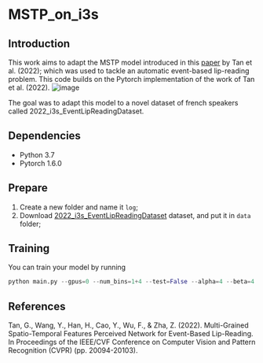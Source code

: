 # MSTP_on_i3s
## Introduction
This work aims to adapt the MSTP model introduced in this [paper](https://openaccess.thecvf.com/content/CVPR2022/papers/Tan_Multi-Grained_Spatio-Temporal_Features_Perceived_Network_for_Event-Based_Lip-Reading_CVPR_2022_paper.pdf)
by Tan et al. (2022); which was used to tackle an automatic event-based lip-reading
problem. This code builds on the Pytorch implementation of the work of Tan et al. (2022).
![image](https://https://github.com/YaoLu314/event-based-lip-reading/tree/main/misc/framework.jpg)

The goal was to adapt this model to a novel dataset of french speakers called 2022_i3s_EventLipReadingDataset.

## Dependencies
* Python 3.7
* Pytorch 1.6.0

## Prepare
1. Create a new folder and name it `log`;
2. Download [2022_i3s_EventLipReadingDataset](https://drive.google.com/file/d/1dBEgtmctTTWJlWnuWxFtk8gfOdVVpkQ0/view) dataset, and put it in `data` folder;

## Training
You can train your model by running
```python
python main.py --gpus=0 --num_bins=1+4 --test=False --alpha=4 --beta=4 --log_dir=debug
```

## References
Tan, G., Wang, Y., Han, H., Cao, Y., Wu, F., & Zha, Z. (2022). Multi-Grained Spatio-Temporal Features Perceived Network for Event-Based Lip-Reading. In Proceedings of the IEEE/CVF Conference on Computer Vision and Pattern Recognition (CVPR) (pp. 20094-20103).
